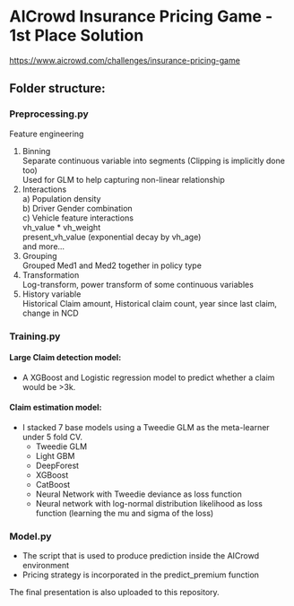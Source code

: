 # AICrowd Insurance Pricing Game - 1st Place Solution

https://www.aicrowd.com/challenges/insurance-pricing-game

## Folder structure:
### Preprocessing.py
Feature engineering
  1. Binning<br>
     Separate continuous variable into segments (Clipping is implicitly done too)<br>
     Used for GLM to help capturing non-linear relationship<br>
  2. Interactions<br>
     a) Population density<br>
     b) Driver Gender combination<br>
     c) Vehicle feature interactions<br>
         vh_value * vh_weight<br>
         present_vh_value (exponential decay by vh_age)<br>
         and more... <br>
  3. Grouping<br>
     Grouped Med1 and Med2 together in policy type<br>
  4. Transformation<br>
     Log-transform, power transform of some continuous variables<br>
  5. History variable<br>
     Historical Claim amount, Historical claim count, year since last claim, change in NCD


### Training.py

#### Large Claim detection model:<br>
- A XGBoost and Logistic regression model to predict whether a claim would be >3k.<br>

#### Claim estimation model:<br>
- I stacked 7 base models using a Tweedie GLM as the meta-learner under 5 fold CV.<br>
  - Tweedie GLM<br>
  - Light GBM<br>
  - DeepForest<br>
  - XGBoost<br>
  - CatBoost<br>
  - Neural Network with Tweedie deviance as loss function<br>
  - Neural network with log-normal distribution likelihood as loss function (learning the mu and sigma of the loss)<br>

### Model.py
- The script that is used to produce prediction inside the AICrowd environment
- Pricing strategy is incorporated in the predict_premium function

The final presentation is also uploaded to this repository.
